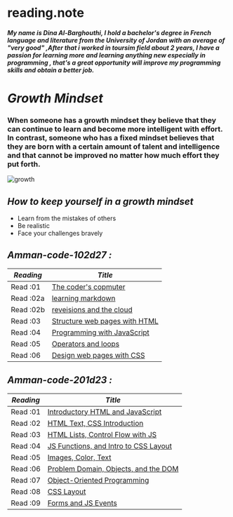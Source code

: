 # reading.note
#### ***My name is Dina Al-Barghouthi, I hold a bachelor's degree in French language and literature from the University of Jordan with an average of "very good" ,After that i worked in toursim field about 2 years, I have a passion for learning more and learning anything new especially in programming , that's a great opportunity will improve my programming skills and obtain a better job.***

# ***Growth Mindset***
### When someone has a growth mindset they believe that they can continue to learn and become more intelligent with effort.  In contrast, someone who has a fixed mindset believes that they are born with a certain amount of talent and intelligence and that cannot be improved no matter how much effort they put forth.
![growth](https://3kllhk1ibq34qk6sp3bhtox1-wpengine.netdna-ssl.com/wp-content/uploads/2015/11/growth-mindset.png)

 ## ***How to keep yourself in a growth mindset***  
 
* Learn from the mistakes of others
* Be realistic
* Face your challenges bravely

## ***Amman-code-102d27 :***

  ***Reading***| ***Title***                                
  -------------| ------------------------------------ 
  Read :01     |[The coder's copmuter](dina1)         
  Read :02a    |[learning markdown](dina2)            
  Read :02b    |[reveisions and the cloud](dina3)     
  Read :03     |[Structure web pages with HTML](dina4)
  Read :04     |[ Programming with JavaScript](dina5) 
  Read :05     |[Operators and loops](dina6)          
  Read :06     |[Design web pages with CSS](dina7)    


## ***Amman-code-201d23 :***

  ***Reading*** |***Title***                                      
  ------------- | -------------------------------------------------        
  Read :01      |[Introductory HTML and JavaScript](class-01) 
  Read :02      |[HTML Text, CSS Introduction](class-02)                                     
  Read :03      |[HTML Lists, Control Flow with JS](class-03)
  Read :04      |[ JS Functions, and Intro to CSS Layout](class-04)                                            
  Read :05      |[Images, Color, Text](class-05)
  Read :06      |[Problem Domain, Objects, and the DOM](class-06)
  Read :07      |[Object-Oriented Programming](class-07)
  Read :08      |[CSS Layout](class-08)
  Read :09      |[Forms and JS Events](class.09)